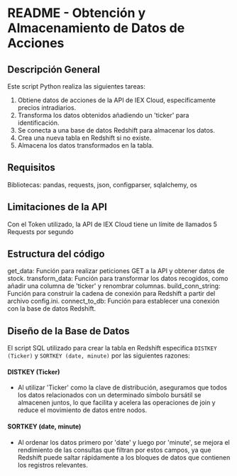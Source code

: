 # README - Obtención y Almacenamiento de Datos de Acciones
## Descripción General
Este script Python realiza las siguientes tareas:

1. Obtiene datos de acciones de la API de IEX Cloud, específicamente precios intradiarios.
2. Transforma los datos obtenidos añadiendo un 'ticker' para identificación.
3. Se conecta a una base de datos Redshift para almacenar los datos.
4. Crea una nueva tabla en Redshift si no existe.
5. Almacena los datos transformados en la tabla.

## Requisitos
Bibliotecas: pandas, requests, json, configparser, sqlalchemy, os

## Limitaciones de la API
Con el Token utilizado, la API de IEX Cloud tiene un límite de llamados 5 Requests por segundo

## Estructura del código
get_data: Función para realizar peticiones GET a la API y obtener datos de stock.
transform_data: Función para transformar los datos recogidos, como añadir una columna de 'ticker' y renombrar columnas.
build_conn_string: Función para construir la cadena de conexión para Redshift a partir del archivo config.ini.
connect_to_db: Función para establecer una conexión con la base de datos Redshift.

## Diseño de la Base de Datos
El script SQL utilizado para crear la tabla en Redshift especifica `DISTKEY (Ticker)` y `SORTKEY (date, minute)` por las siguientes razones:

#### DISTKEY (Ticker)
- Al utilizar 'Ticker' como la clave de distribución, aseguramos que todos los datos relacionados con un determinado símbolo bursátil se almacenen juntos, lo que facilita y acelera las operaciones de join y reduce el movimiento de datos entre nodos.

#### SORTKEY (date, minute)
- Al ordenar los datos primero por 'date' y luego por 'minute', se mejora el rendimiento de las consultas que filtran por estos campos, ya que Redshift puede saltar rápidamente a los bloques de datos que contienen los registros relevantes.

